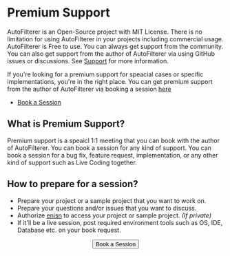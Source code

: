 # Premium Support
AutoFilterer is an Open-Source project with MIT License. There is no limitation for using AutoFilterer in your projects including commercial usage. AutoFilterer is Free to use. You can always get support from the community. You can also get support from the author of AutoFilterer via using GitHub issues or discussions. See [Support](Support.md) for more information.

If you're looking for a premium support for speacial cases or specific implementations, you're in the right place. You can get premium support from the author of AutoFilterer via booking a session [here](https://superpeer.com/enisn)

- [Book a Session](https://superpeer.com/enisn)

## What is Premium Support?
Premium support is a speaicl 1:1 meeting that you can book with the author of AutoFilterer. You can book a session for any kind of support. You can book a session for a bug fix, feature request, implementation, or any other kind of support such as Live Coding together. 

## How to prepare for a session?
- Prepare your project or a sample project that you want to work on.
- Prepare your questions and/or issues that you want to discuss.
- Authorize [enisn](https://github.com/enisn) to access your project or sample project. *(If private)*
- If it'll be a live session, post required environment tools such as OS, IDE, Database etc. on your book request.

<center>
<button class="btn btn-outline-light book-now">Book a Session</button>
</center>

<link rel="stylesheet" type="text/css" href="https://widgets.superpeer.com/widget.css"><script src="https://widgets.superpeer.com/widget.js"></script><script>window.addEventListener("load", () => {new Superpeer.Widget({embed:{type:"popup"},launcher:{type:"custom",options:{selector:".book-now"}},config:{username:"enisn",serviceSlug:"autofilterer-support"}})})</script>